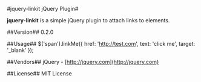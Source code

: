 #jquery-linkit jQuery Plugin#

**jquery-linkit** is a simple jQuery plugin to attach links to elements. 

##Version##
0.2.0

##Usage##
			$('span').linkMe({
				href: 'http://test.com',
				text: 'click me', 
				target: '_blank'
			});

##Vendors##
jQuery - [http://jquery.com](http://jquery.com)

##License##
MIT License